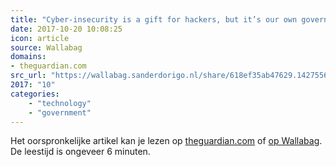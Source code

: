 ```yaml
---
title: "Cyber-insecurity is a gift for hackers, but it’s our own governments that create it"
date: 2017-10-20 10:08:25
icon: article
source: Wallabag
domains:
- theguardian.com
src_url: "https://wallabag.sanderdorigo.nl/share/618ef35ab47629.14275565"
2017: "10"
categories:
    - "technology"
    - "government"
---
```

Het oorspronkelijke artikel kan je lezen op [theguardian.com](https://www.theguardian.com/technology/2017/may/06/cyber-insecurity-hackers-data-theft-protection) of [op Wallabag](https://wallabag.sanderdorigo.nl/share/618ef35ab47629.14275565). De leestijd is ongeveer 6 minuten.